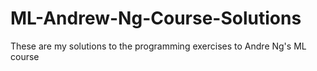 # ML-Andrew-Ng-Course-Solutions
These are my solutions to the programming exercises to Andre Ng's ML course  

